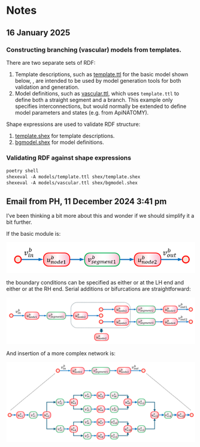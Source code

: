 # Notes

## 16 January 2025

### Constructing branching (vascular) models from templates.

There are two separate sets of RDF:

1.  Template descriptions, such as [template.ttl](../models/template.ttl) for the basic model shown below, , are intended to be used by model generation tools for both validation and generation.
2.  Model definitions, such as [vascular.ttl](../models/vascular.ttl), which uses `template.ttl` to define both a straight segment and a branch. This example only specifies interconnections, but would normally be extended to define model parameters and states (e.g. from ApiNATOMY).

Shape expressions are used to validate RDF structure:

1.  [template.shex](../shex/template.shex) for template descriptions.
2.  [bgmodel.shex](../shex/bgmodel.shex) for model definitions. 

### Validating RDF against shape expressions

```
poetry shell
shexeval -A models/template.ttl shex/template.shex
shexeval -A models/vascular.ttl shex/bgmodel.shex
```


## Email from PH, 11 December 2024 3:41 pm

I’ve been thinking a bit more about this and wonder if we should simplify it a bit further.

If the basic module is:

![](./images/image001.png)

the boundary conditions can be specified as either or at the LH end and either or at the RH end. Serial additions or bifurcations are straightforward:

![](./images/image014.png)

And insertion of a more complex network is:

![](./images/image015.png)
